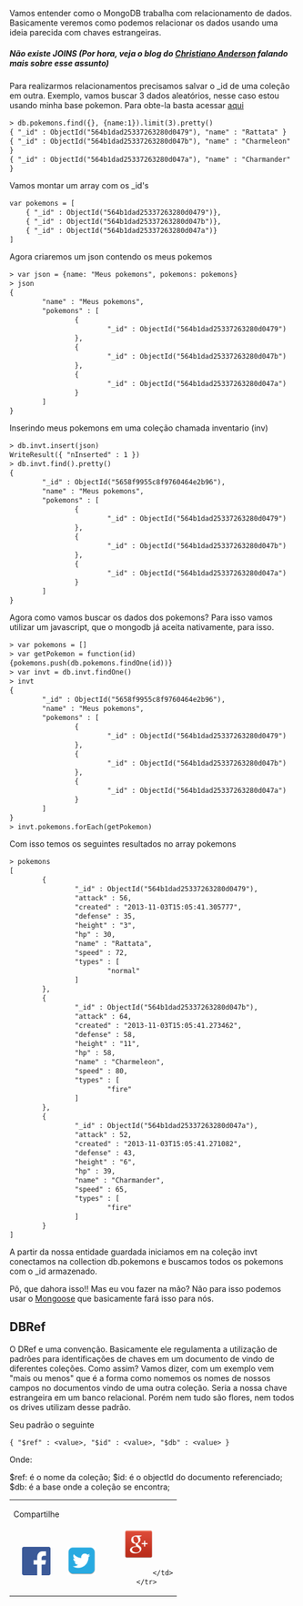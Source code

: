 Vamos entender como o MongoDB trabalha com relacionamento de dados. Basicamente veremos como podemos relacionar os dados usando uma ideia parecida com chaves estrangeiras.

##### Não existe JOINS (Por hora, veja o blog do <a target="_blank" href="http://christiano.me/mongodb-com-suporte-a-joins/">Christiano Anderson</a> falando mais sobre esse assunto)

Para realizarmos relacionamentos precisamos salvar o _id de uma coleção em outra. Exemplo, vamos buscar 3 dados aleatórios, nesse caso estou usando minha base pokemon. Para obte-la basta acessar <a target="_blank" href="https://github.com/gpanassol/arquivos/">aqui</a>

```
> db.pokemons.find({}, {name:1}).limit(3).pretty()
{ "_id" : ObjectId("564b1dad25337263280d0479"), "name" : "Rattata" }
{ "_id" : ObjectId("564b1dad25337263280d047b"), "name" : "Charmeleon" }
{ "_id" : ObjectId("564b1dad25337263280d047a"), "name" : "Charmander" }
```

Vamos montar um array com os _id's

```
var pokemons = [
	{ "_id" : ObjectId("564b1dad25337263280d0479")},
	{ "_id" : ObjectId("564b1dad25337263280d047b")},
	{ "_id" : ObjectId("564b1dad25337263280d047a")}
]
```

Agora criaremos um json contendo os meus pokemos

```
> var json = {name: "Meus pokemons", pokemons: pokemons}
> json
{
        "name" : "Meus pokemons",
        "pokemons" : [
                {
                        "_id" : ObjectId("564b1dad25337263280d0479")
                },
                {
                        "_id" : ObjectId("564b1dad25337263280d047b")
                },
                {
                        "_id" : ObjectId("564b1dad25337263280d047a")
                }
        ]
}
```

Inserindo meus pokemons em uma coleção chamada inventario (inv)

```
> db.invt.insert(json)
WriteResult({ "nInserted" : 1 })
> db.invt.find().pretty()
{
        "_id" : ObjectId("5658f9955c8f9760464e2b96"),
        "name" : "Meus pokemons",
        "pokemons" : [
                {
                        "_id" : ObjectId("564b1dad25337263280d0479")
                },
                {
                        "_id" : ObjectId("564b1dad25337263280d047b")
                },
                {
                        "_id" : ObjectId("564b1dad25337263280d047a")
                }
        ]
}
```

Agora como vamos buscar os dados dos pokemons? Para isso vamos utilizar um javascript, que o mongodb já aceita nativamente, para isso.

```
> var pokemons = []
> var getPokemon = function(id){pokemons.push(db.pokemons.findOne(id))}
> var invt = db.invt.findOne()
> invt
{
        "_id" : ObjectId("5658f9955c8f9760464e2b96"),
        "name" : "Meus pokemons",
        "pokemons" : [
                {
                        "_id" : ObjectId("564b1dad25337263280d0479")
                },
                {
                        "_id" : ObjectId("564b1dad25337263280d047b")
                },
                {
                        "_id" : ObjectId("564b1dad25337263280d047a")
                }
        ]
}
> invt.pokemons.forEach(getPokemon)
```

Com isso temos os seguintes resultados no array pokemons

```
> pokemons
[
        {
                "_id" : ObjectId("564b1dad25337263280d0479"),
                "attack" : 56,
                "created" : "2013-11-03T15:05:41.305777",
                "defense" : 35,
                "height" : "3",
                "hp" : 30,
                "name" : "Rattata",
                "speed" : 72,
                "types" : [
                        "normal"
                ]
        },
        {
                "_id" : ObjectId("564b1dad25337263280d047b"),
                "attack" : 64,
                "created" : "2013-11-03T15:05:41.273462",
                "defense" : 58,
                "height" : "11",
                "hp" : 58,
                "name" : "Charmeleon",
                "speed" : 80,
                "types" : [
                        "fire"
                ]
        },
        {
                "_id" : ObjectId("564b1dad25337263280d047a"),
                "attack" : 52,
                "created" : "2013-11-03T15:05:41.271082",
                "defense" : 43,
                "height" : "6",
                "hp" : 39,
                "name" : "Charmander",
                "speed" : 65,
                "types" : [
                        "fire"
                ]
        }
]
```

A partir da nossa entidade guardada iniciamos em na coleção invt conectamos na collection db.pokemons e buscamos todos os pokemons com o _id armazenado. 

Pô, que dahora isso!! Mas eu vou fazer na mão? Não para isso podemos usar o <a targer="_blank" href="http://mongoosejs.com/">Mongoose</a> que basicamente fará isso para nós.


## DBRef

O DRef e uma convenção. Basicamente ele regulamenta a utilização de padrões para identificações de chaves em um documento de vindo de diferentes coleções. Como assim? Vamos dizer, com um exemplo vem "mais ou menos" que é a forma como nomemos os nomes de nossos campos no documentos vindo de uma outra coleção. Seria a nossa chave estrangeira em um banco relacional. Porém nem tudo são flores, nem todos os drives utilizam desse padrão.

Seu padrão o seguinte

```
{ "$ref" : <value>, "$id" : <value>, "$db" : <value> }
```

Onde:

$ref: é o nome da coleção;
$id: é o objectId do documento referenciado;
$db: é a base onde a coleção se encontra;

<!-- COMPARTILHAMENTO DE POST -->
<table width="100%" align="center">
        <tr>
                <td><p>Compartilhe</p></td>
        </tr>
        <tr>
                <td align="center" title="Facebook">
                        <a onclick="window.open(this.href, 'facebook-share','width=580,height=296');return false;" href="https://www.facebook.com/sharer/sharer.php?u=http://gpanassol.github.io/notes/relacionamentos-mongoDB/" class="icon-facebook">
                                <img src="/assets/network/fc.png" width="50" height="50"/>
                        </a>
                </td>
                <td align="center" title="Twitter">
                        <a onclick="window.open(this.href, 'twitter-share', 'width=550,height=235');return false;" href="http://twitter.com/share?text=disqus&amp;url=http://gpanassol.github.io/notes/relacionamentos-mongoDB/" class="icon-twitter">
                                <img src="/assets/network/twitter.png" width="50" height="50"/>
                        </a>
                </td>
                <td align="center" title="LinkedIn">
                        <a onclick="window.open(this.href, 'google-plus-share', 'width=490,height=530');return false;" href="https://plus.google.com/share?url=http://gpanassol.github.io/notes/relacionamentos-mongoDB/" class="icon-google-plus">
                                <img src="/assets/network/google-plus.png" width="50" height="50"/>
                        </a>

                </td>
        </tr>
</table>